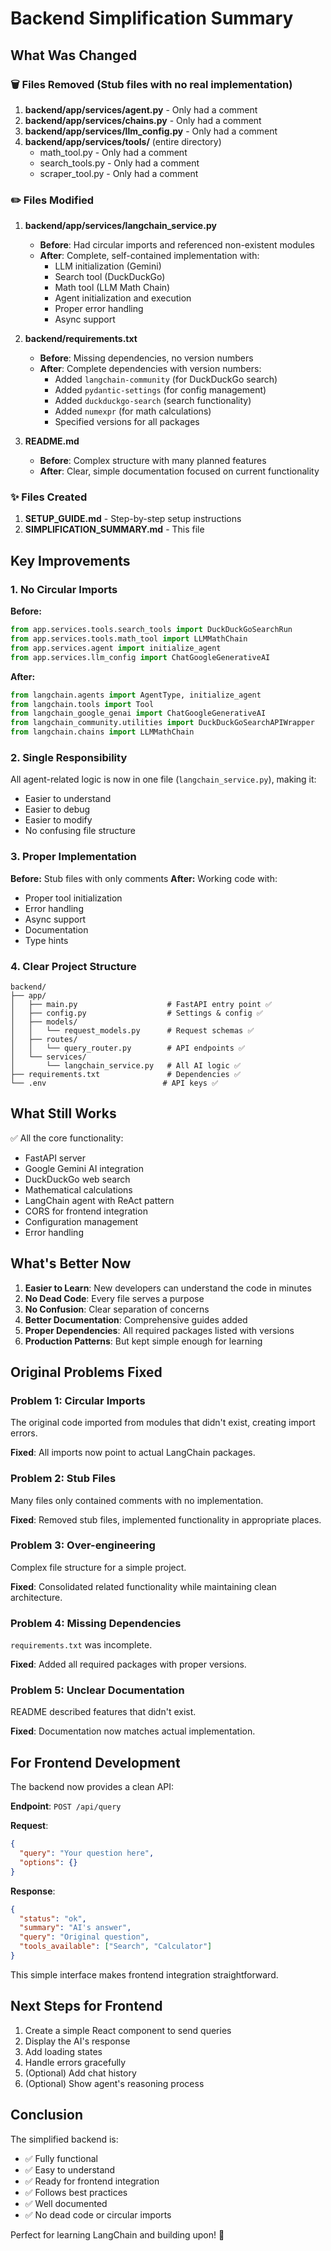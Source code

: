 # Backend Simplification Summary

## What Was Changed

### 🗑️ Files Removed (Stub files with no real implementation)

1. **backend/app/services/agent.py** - Only had a comment
2. **backend/app/services/chains.py** - Only had a comment
3. **backend/app/services/llm_config.py** - Only had a comment
4. **backend/app/services/tools/** (entire directory)
   - math_tool.py - Only had a comment
   - search_tools.py - Only had a comment
   - scraper_tool.py - Only had a comment

### ✏️ Files Modified

1. **backend/app/services/langchain_service.py**
   - **Before**: Had circular imports and referenced non-existent modules
   - **After**: Complete, self-contained implementation with:
     - LLM initialization (Gemini)
     - Search tool (DuckDuckGo)
     - Math tool (LLM Math Chain)
     - Agent initialization and execution
     - Proper error handling
     - Async support

2. **backend/requirements.txt**
   - **Before**: Missing dependencies, no version numbers
   - **After**: Complete dependencies with version numbers:
     - Added `langchain-community` (for DuckDuckGo search)
     - Added `pydantic-settings` (for config management)
     - Added `duckduckgo-search` (search functionality)
     - Added `numexpr` (for math calculations)
     - Specified versions for all packages

3. **README.md**
   - **Before**: Complex structure with many planned features
   - **After**: Clear, simple documentation focused on current functionality

### ✨ Files Created

1. **SETUP_GUIDE.md** - Step-by-step setup instructions
2. **SIMPLIFICATION_SUMMARY.md** - This file

## Key Improvements

### 1. No Circular Imports
**Before:**
```python
from app.services.tools.search_tools import DuckDuckGoSearchRun
from app.services.tools.math_tool import LLMMathChain
from app.services.agent import initialize_agent
from app.services.llm_config import ChatGoogleGenerativeAI
```

**After:**
```python
from langchain.agents import AgentType, initialize_agent
from langchain.tools import Tool
from langchain_google_genai import ChatGoogleGenerativeAI
from langchain_community.utilities import DuckDuckGoSearchAPIWrapper
from langchain.chains import LLMMathChain
```

### 2. Single Responsibility
All agent-related logic is now in one file (`langchain_service.py`), making it:
- Easier to understand
- Easier to debug
- Easier to modify
- No confusing file structure

### 3. Proper Implementation
**Before:** Stub files with only comments
**After:** Working code with:
- Proper tool initialization
- Error handling
- Async support
- Documentation
- Type hints

### 4. Clear Project Structure

```
backend/
├── app/
│   ├── main.py                    # FastAPI entry point ✅
│   ├── config.py                  # Settings & config ✅
│   ├── models/
│   │   └── request_models.py      # Request schemas ✅
│   ├── routes/
│   │   └── query_router.py        # API endpoints ✅
│   └── services/
│       └── langchain_service.py   # All AI logic ✅
├── requirements.txt               # Dependencies ✅
└── .env                          # API keys ✅
```

## What Still Works

✅ All the core functionality:
- FastAPI server
- Google Gemini AI integration
- DuckDuckGo web search
- Mathematical calculations
- LangChain agent with ReAct pattern
- CORS for frontend integration
- Configuration management
- Error handling

## What's Better Now

1. **Easier to Learn**: New developers can understand the code in minutes
2. **No Dead Code**: Every file serves a purpose
3. **No Confusion**: Clear separation of concerns
4. **Better Documentation**: Comprehensive guides added
5. **Proper Dependencies**: All required packages listed with versions
6. **Production Patterns**: But kept simple enough for learning

## Original Problems Fixed

### Problem 1: Circular Imports
The original code imported from modules that didn't exist, creating import errors.

**Fixed**: All imports now point to actual LangChain packages.

### Problem 2: Stub Files
Many files only contained comments with no implementation.

**Fixed**: Removed stub files, implemented functionality in appropriate places.

### Problem 3: Over-engineering
Complex file structure for a simple project.

**Fixed**: Consolidated related functionality while maintaining clean architecture.

### Problem 4: Missing Dependencies
`requirements.txt` was incomplete.

**Fixed**: Added all required packages with proper versions.

### Problem 5: Unclear Documentation
README described features that didn't exist.

**Fixed**: Documentation now matches actual implementation.

## For Frontend Development

The backend now provides a clean API:

**Endpoint**: `POST /api/query`

**Request**:
```json
{
  "query": "Your question here",
  "options": {}
}
```

**Response**:
```json
{
  "status": "ok",
  "summary": "AI's answer",
  "query": "Original question",
  "tools_available": ["Search", "Calculator"]
}
```

This simple interface makes frontend integration straightforward.

## Next Steps for Frontend

1. Create a simple React component to send queries
2. Display the AI's response
3. Add loading states
4. Handle errors gracefully
5. (Optional) Add chat history
6. (Optional) Show agent's reasoning process

## Conclusion

The simplified backend is:
- ✅ Fully functional
- ✅ Easy to understand
- ✅ Ready for frontend integration
- ✅ Follows best practices
- ✅ Well documented
- ✅ No dead code or circular imports

Perfect for learning LangChain and building upon! 🚀
